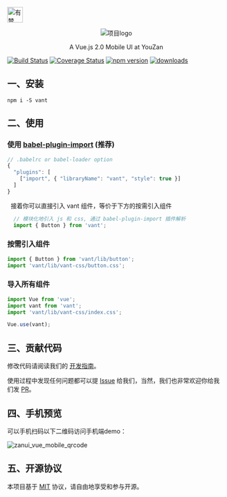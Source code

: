 <p>
    <a href="https://github.com/youzan/"><img alt="有赞logo" width="36px" src="https://img.yzcdn.cn/public_files/2017/02/09/e84aa8cbbf7852688c86218c1f3bbf17.png" alt="youzan">
    </a>
</p>
<p align="center">
    <img alt="项目logo" src="https://img.yzcdn.cn/upload_files/2017/04/20/FlkVrSlOr-SGK9qQqtilN6-IFZyT.png">
</p>
<p align="center">A Vue.js 2.0 Mobile UI at YouZan</p>

[![Build Status](https://travis-ci.org/youzan/vant.svg?branch=master)](https://travis-ci.org/youzan/vant) [![Coverage Status](https://img.shields.io/codecov/c/github/youzan/vant/dev.svg)](https://codecov.io/github/youzan/vant?branch=dev) [![npm version](https://img.shields.io/npm/v/vant.svg?style=flat)](https://www.npmjs.com/package/vant) [![downloads](https://img.shields.io/npm/dt/vant.svg)](https://www.npmjs.com/package/vant) 
 
## 一、安装

```shell
npm i -S vant
```
 
## 二、使用
 
 
### 使用 [babel-plugin-import](https://github.com/ant-design/babel-plugin-import) (推荐)

   ```js
   // .babelrc or babel-loader option
   {
     "plugins": [
       ["import", { "libraryName": "vant", "style": true }]
     ]
   }
   ```
   
   接着你可以直接引入 vant 组件，等价于下方的按需引入组件

   ```js
   // 模块化地引入 js 和 css, 通过 babel-plugin-import 插件解析
   import { Button } from 'vant';
   ```

### 按需引入组件

   ```jsx
   import { Button } from 'vant/lib/button';
   import 'vant/lib/vant-css/button.css';
   ```
 
### 导入所有组件
 
```javascript
import Vue from 'vue';
import vant from 'vant';
import 'vant/lib/vant-css/index.css';

Vue.use(vant);
```

## 三、贡献代码

修改代码请阅读我们的 [开发指南](./docs/examples-docs/zh-CN/contribute.md)。

使用过程中发现任何问题都可以提 [Issue](https://github.com/youzan/vant/issues) 给我们，当然，我们也非常欢迎你给我们发 [PR](https://github.com/youzan/vant/pulls)。

## 四、手机预览

可以手机扫码以下二维码访问手机端demo：

![zanui_vue_mobile_qrcode](https://img.yzcdn.cn/v2/image/youzanyun/zanui/pc/zanui_vue_mobile_preview_03.png)
 
## 五、开源协议

本项目基于 [MIT](https://zh.wikipedia.org/wiki/MIT%E8%A8%B1%E5%8F%AF%E8%AD%89) 协议，请自由地享受和参与开源。
